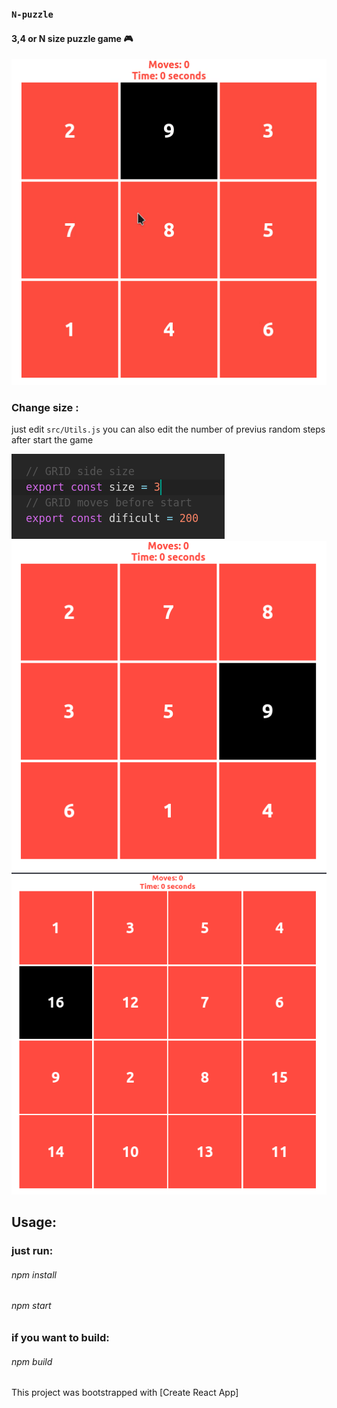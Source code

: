 ### `N-puzzle`
#### 3,4 or N size puzzle game :video_game:
![](demo/demo.gif)
### Change size :
 just edit `src/Utils.js`
 you can also edit  the number of previus random steps after start the game

![](demo/config.png)
![](demo/3x3.png)
![](demo/4x4.png)

## Usage:
### just run:
###### npm install
###### npm start
### if you want to build:
###### npm build


This project was bootstrapped with [Create React App]
